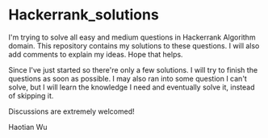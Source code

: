 # Hackerrank_solutions
I'm trying to solve all easy and medium questions in Hackerrank Algorithm domain. This repository contains my solutions to these questions. I will also add comments to explain my ideas. Hope that helps.

Since I've just started so there're only a few solutions. I will try to finish the questions as soon as possible. I may also ran into some question I can't solve, but I will learn the knowledge I need and eventually solve it, instead of skipping it. 

Discussions are extremely welcomed!

Haotian Wu
